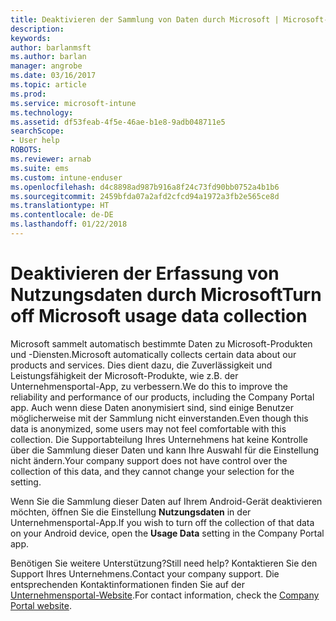 ```yaml
---
title: Deaktivieren der Sammlung von Daten durch Microsoft | Microsoft-Dokumentation
description: 
keywords: 
author: barlanmsft
ms.author: barlan
manager: angrobe
ms.date: 03/16/2017
ms.topic: article
ms.prod: 
ms.service: microsoft-intune
ms.technology: 
ms.assetid: df53feab-4f5e-46ae-b1e8-9adb048711e5
searchScope:
- User help
ROBOTS: 
ms.reviewer: arnab
ms.suite: ems
ms.custom: intune-enduser
ms.openlocfilehash: d4c8898ad987b916a8f24c73fd90bb0752a4b1b6
ms.sourcegitcommit: 2459bfda07a2afd2cfcd94a1972a3fb2e565ce8d
ms.translationtype: HT
ms.contentlocale: de-DE
ms.lasthandoff: 01/22/2018
---
```

# <a name="turn-off-microsoft-usage-data-collection"></a><span data-ttu-id="b5f3d-102">Deaktivieren der Erfassung von Nutzungsdaten durch Microsoft</span><span class="sxs-lookup"><span data-stu-id="b5f3d-102">Turn off Microsoft usage data collection</span></span>

<span data-ttu-id="b5f3d-103">Microsoft sammelt automatisch bestimmte Daten zu Microsoft-Produkten und -Diensten.</span><span class="sxs-lookup"><span data-stu-id="b5f3d-103">Microsoft automatically collects certain data about our products and services.</span></span> <span data-ttu-id="b5f3d-104">Dies dient dazu, die Zuverlässigkeit und Leistungsfähigkeit der Microsoft-Produkte, wie z.B. der Unternehmensportal-App, zu verbessern.</span><span class="sxs-lookup"><span data-stu-id="b5f3d-104">We do this to improve the reliability and performance of our products, including the Company Portal app.</span></span> <span data-ttu-id="b5f3d-105">Auch wenn diese Daten anonymisiert sind, sind einige Benutzer möglicherweise mit der Sammlung nicht einverstanden.</span><span class="sxs-lookup"><span data-stu-id="b5f3d-105">Even though this data is anonymized, some users may not feel comfortable with this collection.</span></span> <span data-ttu-id="b5f3d-106">Die Supportabteilung Ihres Unternehmens hat keine Kontrolle über die Sammlung dieser Daten und kann Ihre Auswahl für die Einstellung nicht ändern.</span><span class="sxs-lookup"><span data-stu-id="b5f3d-106">Your company support does not have control over the collection of this data, and they cannot change your selection for the setting.</span></span>

<span data-ttu-id="b5f3d-107">Wenn Sie die Sammlung dieser Daten auf Ihrem Android-Gerät deaktivieren möchten, öffnen Sie die Einstellung **Nutzungsdaten** in der Unternehmensportal-App.</span><span class="sxs-lookup"><span data-stu-id="b5f3d-107">If you wish to turn off the collection of that data on your Android device, open the **Usage Data** setting in the Company Portal app.</span></span>

<span data-ttu-id="b5f3d-108">Benötigen Sie weitere Unterstützung?</span><span class="sxs-lookup"><span data-stu-id="b5f3d-108">Still need help?</span></span> <span data-ttu-id="b5f3d-109">Kontaktieren Sie den Support Ihres Unternehmens.</span><span class="sxs-lookup"><span data-stu-id="b5f3d-109">Contact your company support.</span></span> <span data-ttu-id="b5f3d-110">Die entsprechenden Kontaktinformationen finden Sie auf der [Unternehmensportal-Website](https://portal.manage.microsoft.com#HelpDeskDialog).</span><span class="sxs-lookup"><span data-stu-id="b5f3d-110">For contact information, check the [Company Portal website](https://portal.manage.microsoft.com#HelpDeskDialog).</span></span>
